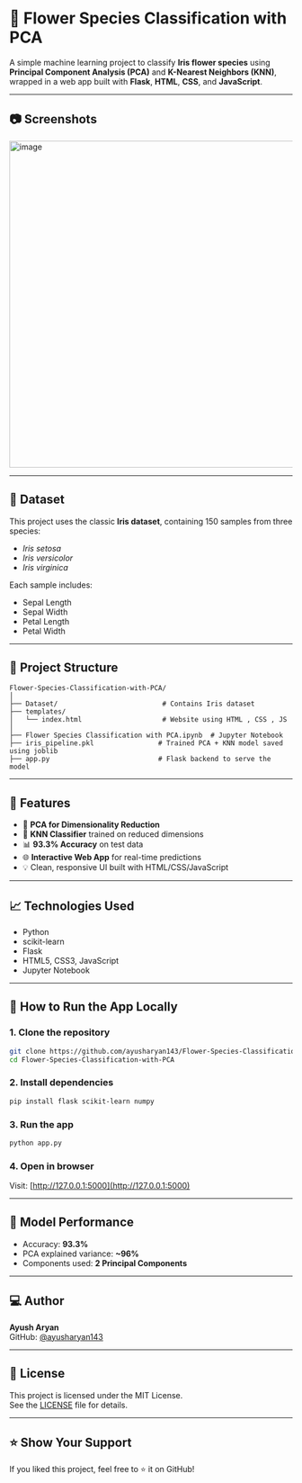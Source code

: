 # 🌸 Flower Species Classification with PCA

A simple machine learning project to classify **Iris flower species** using **Principal Component Analysis (PCA)** and **K-Nearest Neighbors (KNN)**, wrapped in a web app built with **Flask**, **HTML**, **CSS**, and **JavaScript**.

---

## 📷 Screenshots

<img width="575" height="581" alt="image" src="https://github.com/user-attachments/assets/d4e36b37-3c8c-45fb-a04c-8ee3deccdf4f" />

---

## 🌱 Dataset

This project uses the classic **Iris dataset**, containing 150 samples from three species:

- *Iris setosa*
- *Iris versicolor*
- *Iris virginica*

Each sample includes:

- Sepal Length
- Sepal Width
- Petal Length
- Petal Width

---

## 📂 Project Structure

```
Flower-Species-Classification-with-PCA/
│
├── Dataset/                          # Contains Iris dataset
├── templates/
│   └── index.html                    # Website using HTML , CSS , JS
│
├── Flower Species Classification with PCA.ipynb  # Jupyter Notebook 
├── iris_pipeline.pkl                # Trained PCA + KNN model saved using joblib
├── app.py                           # Flask backend to serve the model

```

---

## 📌 Features

- 🧠 **PCA for Dimensionality Reduction**
- 👟 **KNN Classifier** trained on reduced dimensions
- 📊 **93.3% Accuracy** on test data
- 🌐 **Interactive Web App** for real-time predictions
- 💡 Clean, responsive UI built with HTML/CSS/JavaScript

---

## 📈 Technologies Used

- Python 
- scikit-learn
- Flask
- HTML5, CSS3, JavaScript
- Jupyter Notebook

---

## 🚀 How to Run the App Locally

### 1. Clone the repository

```bash
git clone https://github.com/ayusharyan143/Flower-Species-Classification-with-PCA.git
cd Flower-Species-Classification-with-PCA
```

### 2. Install dependencies

```bash
pip install flask scikit-learn numpy
```

### 3. Run the app

```bash
python app.py
```

### 4. Open in browser

Visit: [http://127.0.0.1:5000](http://127.0.0.1:5000)

---

## 🧠 Model Performance

- Accuracy: **93.3%**
- PCA explained variance: **~96%**
- Components used: **2 Principal Components**

---

## 💻 Author

**Ayush Aryan**  
GitHub: [@ayusharyan143](https://github.com/ayusharyan143)

---

## 📃 License

This project is licensed under the MIT License.  
See the [LICENSE](LICENSE) file for details.

---

## ⭐️ Show Your Support

If you liked this project, feel free to ⭐️ it on GitHub!
